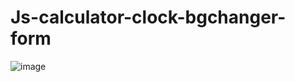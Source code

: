 # Js-calculator-clock-bgchanger-form

![image](https://user-images.githubusercontent.com/98341839/233447465-4e1f29a6-cbeb-42ab-acf5-450799a15422.png)
